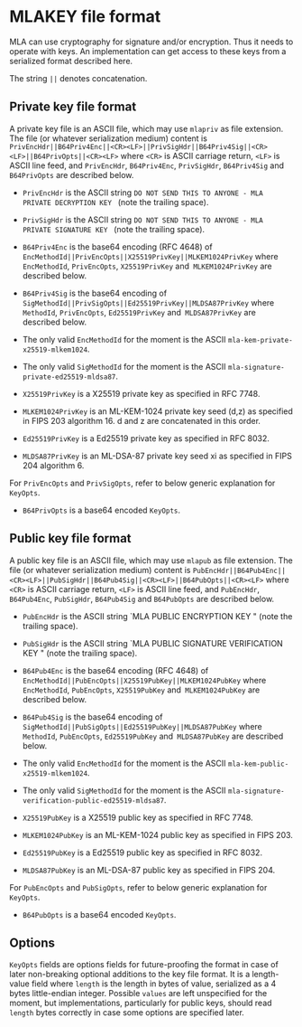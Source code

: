 # MLAKEY file format

MLA can use cryptography for signature and/or encryption. Thus it needs to operate with keys. An implementation can get access to these keys from a serialized format described here.

The string `||` denotes concatenation.

## Private key file format

A private key file is an ASCII file, which may use `mlapriv` as file extension. The file (or whatever serialization medium) content is `PrivEncHdr||B64Priv4Enc||<CR><LF>||PrivSigHdr||B64Priv4Sig||<CR><LF>||B64PrivOpts||<CR><LF>` where `<CR>` is ASCII carriage return, `<LF>` is ASCII line feed, and `PrivEncHdr`, `B64Priv4Enc`, `PrivSigHdr`, `B64Priv4Sig` and `B64PrivOpts` are described below.

* `PrivEncHdr` is the ASCII string `DO NOT SEND THIS TO ANYONE - MLA PRIVATE DECRYPTION KEY ` (note the trailing space).
* `PrivSigHdr` is the ASCII string `DO NOT SEND THIS TO ANYONE - MLA PRIVATE SIGNATURE KEY ` (note the trailing space).
* `B64Priv4Enc` is the base64 encoding (RFC 4648) of `EncMethodId||PrivEncOpts||X25519PrivKey||MLKEM1024PrivKey` where `EncMethodId`, `PrivEncOpts`, `X25519PrivKey` and` MLKEM1024PrivKey` are described below.
* `B64Priv4Sig` is the base64 encoding of `SigMethodId||PrivSigOpts||Ed25519PrivKey||MLDSA87PrivKey` where `MethodId`, `PrivEncOpts`, `Ed25519PrivKey` and` MLDSA87PrivKey` are described below.

* The only valid `EncMethodId` for the moment is the ASCII `mla-kem-private-x25519-mlkem1024`.
* The only valid `SigMethodId` for the moment is the ASCII `mla-signature-private-ed25519-mldsa87`.
* `X25519PrivKey` is a X25519 private key as specified in RFC 7748.
* `MLKEM1024PrivKey` is an ML-KEM-1024 private key seed (d,z) as specified in FIPS 203 algorithm 16. d and z are concatenated in this order.
* `Ed25519PrivKey` is a Ed25519 private key as specified in RFC 8032.
* `MLDSA87PrivKey` is an ML-DSA-87 private key seed xi as specified in FIPS 204 algorithm 6.

For `PrivEncOpts` and `PrivSigOpts`, refer to below generic explanation for `KeyOpts`.

* `B64PrivOpts` is a base64 encoded `KeyOpts`.

## Public key file format

A public key file is an ASCII file, which may use `mlapub` as file extension. The file (or whatever serialization medium) content is `PubEncHdr||B64Pub4Enc||<CR><LF>||PubSigHdr||B64Pub4Sig||<CR><LF>||B64PubOpts||<CR><LF>` where `<CR>` is ASCII carriage return, `<LF>` is ASCII line feed, and `PubEncHdr`, `B64Pub4Enc`, `PubSigHdr`, `B64Pub4Sig` and `B64PubOpts` are described below.

* `PubEncHdr` is the ASCII string `MLA PUBLIC ENCRYPTION KEY " (note the trailing space).
* `PubSigHdr` is the ASCII string `MLA PUBLIC SIGNATURE VERIFICATION KEY " (note the trailing space).
* `B64Pub4Enc` is the base64 encoding (RFC 4648) of `EncMethodId||PubEncOpts||X25519PubKey||MLKEM1024PubKey` where `EncMethodId`, `PubEncOpts`, `X25519PubKey` and` MLKEM1024PubKey` are described below.
* `B64Pub4Sig` is the base64 encoding of `SigMethodId||PubSigOpts||Ed25519PubKey||MLDSA87PubKey` where `MethodId`, `PubEncOpts`, `Ed25519PubKey` and` MLDSA87PubKey` are described below.

* The only valid `EncMethodId` for the moment is the ASCII `mla-kem-public-x25519-mlkem1024`.
* The only valid `SigMethodId` for the moment is the ASCII `mla-signature-verification-public-ed25519-mldsa87`.
* `X25519PubKey` is a X25519 public key as specified in RFC 7748.
* `MLKEM1024PubKey` is an ML-KEM-1024 public key as specified in FIPS 203.
* `Ed25519PubKey` is a Ed25519 public key as specified in RFC 8032.
* `MLDSA87PubKey` is an ML-DSA-87 public key as specified in FIPS 204.

For `PubEncOpts` and `PubSigOpts`, refer to below generic explanation for `KeyOpts`.

* `B64PubOpts` is a base64 encoded `KeyOpts`.

## Options

`KeyOpts` fields are options fields for future-proofing the format in case of later non-breaking optional additions to the key file format. It is a length-value field where `length` is the length in bytes of value, serialized as a 4 bytes little-endian integer. Possible `values` are left unspecified for the moment, but implementations, particularly for public keys, should read `length` bytes correctly in case some options are specified later.
